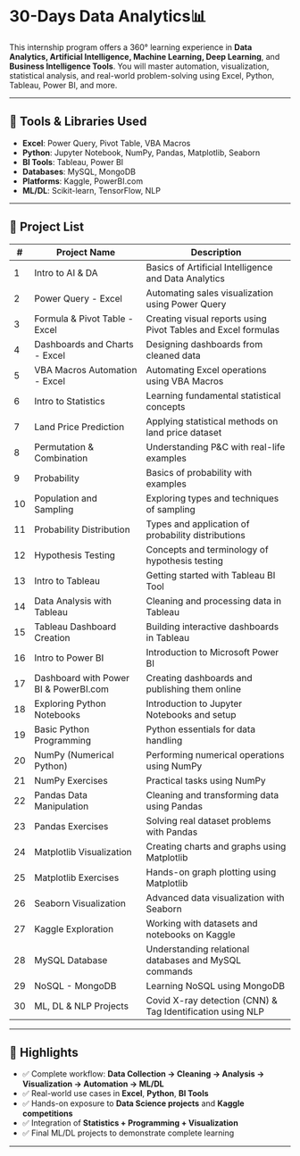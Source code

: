 #  30-Days Data Analytics📊

This internship program offers a 360° learning experience in **Data Analytics, Artificial Intelligence, Machine Learning, Deep Learning**, and **Business Intelligence Tools**. You will master automation, visualization, statistical analysis, and real-world problem-solving using Excel, Python, Tableau, Power BI, and more.

---

## 🧰 Tools & Libraries Used

- **Excel**: Power Query, Pivot Table, VBA Macros  
- **Python**: Jupyter Notebook, NumPy, Pandas, Matplotlib, Seaborn  
- **BI Tools**: Tableau, Power BI  
- **Databases**: MySQL, MongoDB  
- **Platforms**: Kaggle, PowerBI.com  
- **ML/DL**: Scikit-learn, TensorFlow, NLP  

---

## 📂 Project List

| #  | Project Name                                         | Description                                                                 |
|----|------------------------------------------------------|-----------------------------------------------------------------------------|
| 1  | Intro to AI & DA                                     | Basics of Artificial Intelligence and Data Analytics                        |
| 2  | Power Query - Excel                                  | Automating sales visualization using Power Query                           |
| 3  | Formula & Pivot Table - Excel                        | Creating visual reports using Pivot Tables and Excel formulas              |
| 4  | Dashboards and Charts - Excel                        | Designing dashboards from cleaned data                                     |
| 5  | VBA Macros Automation - Excel                        | Automating Excel operations using VBA Macros                               |
| 6  | Intro to Statistics                                  | Learning fundamental statistical concepts                                   |
| 7  | Land Price Prediction                                | Applying statistical methods on land price dataset                         |
| 8  | Permutation & Combination                            | Understanding P&C with real-life examples                                  |
| 9  | Probability                                          | Basics of probability with examples                                        |
| 10 | Population and Sampling                              | Exploring types and techniques of sampling                                 |
| 11 | Probability Distribution                             | Types and application of probability distributions                         |
| 12 | Hypothesis Testing                                   | Concepts and terminology of hypothesis testing                             |
| 13 | Intro to Tableau                                     | Getting started with Tableau BI Tool                                       |
| 14 | Data Analysis with Tableau                           | Cleaning and processing data in Tableau                                    |
| 15 | Tableau Dashboard Creation                           | Building interactive dashboards in Tableau                                 |
| 16 | Intro to Power BI                                    | Introduction to Microsoft Power BI                                         |
| 17 | Dashboard with Power BI & PowerBI.com                | Creating dashboards and publishing them online                             |
| 18 | Exploring Python Notebooks                           | Introduction to Jupyter Notebooks and setup                                |
| 19 | Basic Python Programming                             | Python essentials for data handling                                        |
| 20 | NumPy (Numerical Python)                             | Performing numerical operations using NumPy                                |
| 21 | NumPy Exercises                                       | Practical tasks using NumPy                                                |
| 22 | Pandas Data Manipulation                             | Cleaning and transforming data using Pandas                                |
| 23 | Pandas Exercises                                      | Solving real dataset problems with Pandas                                  |
| 24 | Matplotlib Visualization                             | Creating charts and graphs using Matplotlib                                |
| 25 | Matplotlib Exercises                                  | Hands-on graph plotting using Matplotlib                                   |
| 26 | Seaborn Visualization                                | Advanced data visualization with Seaborn                                   |
| 27 | Kaggle Exploration                                   | Working with datasets and notebooks on Kaggle                              |
| 28 | MySQL Database                                       | Understanding relational databases and MySQL commands                      |
| 29 | NoSQL - MongoDB                                      | Learning NoSQL using MongoDB                                               |
| 30 | ML, DL & NLP Projects                                | Covid X-ray detection (CNN) & Tag Identification using NLP                 |

---

## 🌟 Highlights

- ✅ Complete workflow: **Data Collection → Cleaning → Analysis → Visualization → Automation → ML/DL**
- ✅ Real-world use cases in **Excel**, **Python**, **BI Tools**
- ✅ Hands-on exposure to **Data Science projects** and **Kaggle competitions**
- ✅ Integration of **Statistics + Programming + Visualization**
- ✅ Final ML/DL projects to demonstrate complete learning

---
